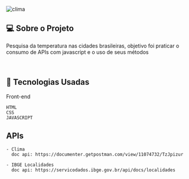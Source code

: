 ![clima](https://user-images.githubusercontent.com/46323667/166815044-7159f0da-dbc6-44c2-bfb1-4767e1d10f5e.png)


## 💻  Sobre o Projeto
Pesquisa da temperatura nas cidades brasileiras, objetivo foi praticar o consumo de APIs com javascript e o uso de seus métodos

<br>


## :rocket: Tecnologias Usadas
Front-end 
```
HTML
CSS
JAVASCRIPT

```
## APIs

```
- Clima
  doc api: https://documenter.getpostman.com/view/11074732/TzJpizur
  
- IBGE Localidades
  doc api: https://servicodados.ibge.gov.br/api/docs/localidades


```
